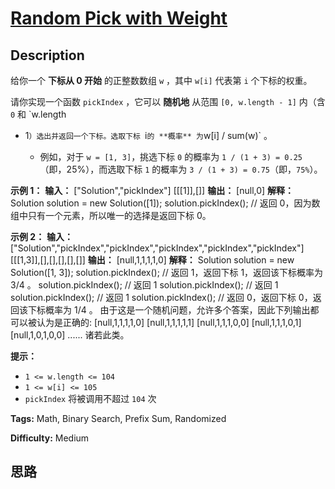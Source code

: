 # [Random Pick with Weight][title]

## Description

给你一个 **下标从 0 开始** 的正整数数组 `w` ，其中 `w[i]` 代表第 `i` 个下标的权重。

请你实现一个函数 `pickIndex` ，它可以 **随机地** 从范围 `[0, w.length - 1]` 内（含 `0` 和 `w.length
- 1`）选出并返回一个下标。选取下标 `i` 的 **概率** 为 `w[i] / sum(w)` 。

  * 例如，对于 `w = [1, 3]`，挑选下标 `0` 的概率为 `1 / (1 + 3) = 0.25` （即，25%），而选取下标 `1` 的概率为 `3 / (1 + 3) = 0.75`（即，`75%`）。



**示例 1：**
            **输入：**    ["Solution","pickIndex"]    [[[1]],[]]    **输出：**    [null,0]    **解释：**    Solution solution = new Solution([1]);    solution.pickIndex(); // 返回 0，因为数组中只有一个元素，所以唯一的选择是返回下标 0。

**示例 2：**
            **输入：**    ["Solution","pickIndex","pickIndex","pickIndex","pickIndex","pickIndex"]    [[[1,3]],[],[],[],[],[]]    **输出：**    [null,1,1,1,1,0]    **解释：**    Solution solution = new Solution([1, 3]);    solution.pickIndex(); // 返回 1，返回下标 1，返回该下标概率为 3/4 。    solution.pickIndex(); // 返回 1    solution.pickIndex(); // 返回 1    solution.pickIndex(); // 返回 1    solution.pickIndex(); // 返回 0，返回下标 0，返回该下标概率为 1/4 。        由于这是一个随机问题，允许多个答案，因此下列输出都可以被认为是正确的:    [null,1,1,1,1,0]    [null,1,1,1,1,1]    [null,1,1,1,0,0]    [null,1,1,1,0,1]    [null,1,0,1,0,0]    ......    诸若此类。    



**提示：**

  * `1 <= w.length <= 104`
  * `1 <= w[i] <= 105`
  * `pickIndex` 将被调用不超过 `104` 次


**Tags:** Math, Binary Search, Prefix Sum, Randomized

**Difficulty:** Medium

## 思路

[title]: https://leetcode-cn.com/problems/random-pick-with-weight
